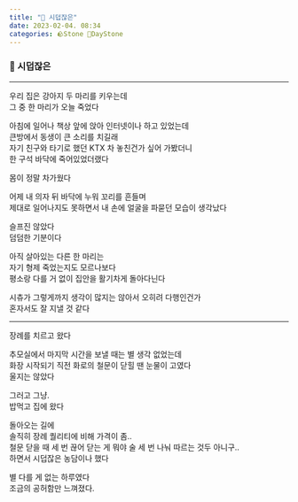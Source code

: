 ```yaml
---
title: "🌱 시덥잖은"
date: 2023-02-04. 08:34
categories: 🪨Stone 🌱DayStone
---
```


### 🗿 시덥잖은

---

우리 집은 강아지 두 마리를 키우는데  
그 중 한 마리가 오늘 죽었다  

아침에 일어나 책상 앞에 앉아 인터넷이나 하고 있었는데  
큰방에서 동생이 큰 소리를 치길래  
자기 친구와 타기로 했던 KTX 차 놓친건가 싶어 가봤더니  
한 구석 바닥에 죽어있었더랬다  

몸이 정말 차가웠다  

어제 내 의자 뒤 바닥에 누워 꼬리를 흔들며  
제대로 일어나지도 못하면서 내 손에 얼굴을 파묻던 모습이 생각났다  

슬프진 않았다  
덤덤한 기분이다  

아직 살아있는 다른 한 마리는  
자기 형제 죽었는지도 모르나보다  
평소랑 다를 거 없이 집안을 활기차게 돌아다닌다  

시츄가 그렇게까지 생각이 많지는 않아서 오히려 다행인건가  
혼자서도 잘 지낼 것 같다  

---

장례를 치르고 왔다  

추모실에서 마지막 시간을 보낼 때는 별 생각 없었는데  
화장 시작되기 직전 화로의 철문이 닫힐 땐 눈물이 고였다  
울지는 않았다  

그러고 그냥.  
밥먹고 집에 왔다  

돌아오는 길에  
솔직히 장례 퀄리티에 비해 가격이 좀..  
철문 닫을 때 세 번 끊어 닫는 게 뭐야 술 세 번 나눠 따르는 것두 아니구..  
하면서 시덥잖은 농담이나 했다  

별 다를 게 없는 하루였다  
조금의 공허함만 느껴졌다.  
